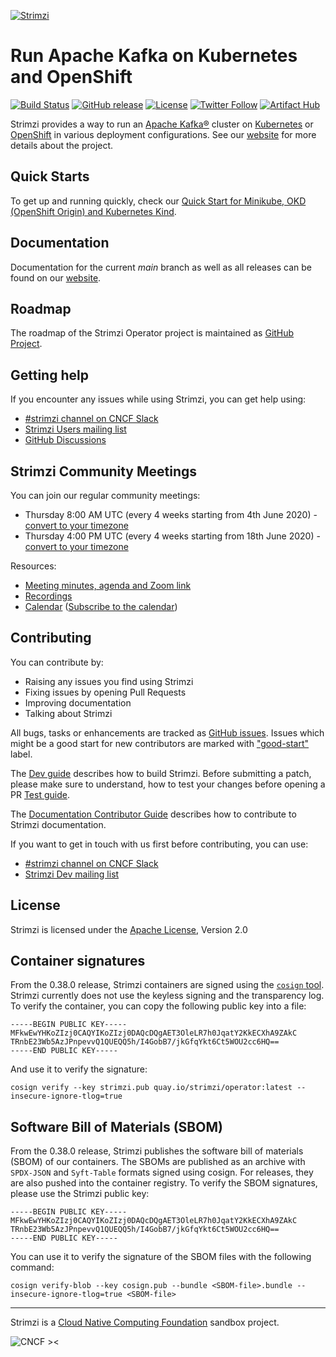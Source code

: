 [![Strimzi](./documentation/logo/strimzi.png)](https://strimzi.io/)

# Run Apache Kafka on Kubernetes and OpenShift

[![Build Status](https://dev.azure.com/cncf/strimzi/_apis/build/status/build?branchName=main)](https://dev.azure.com/cncf/strimzi/_build/latest?definitionId=16&branchName=main)
[![GitHub release](https://img.shields.io/github/release/strimzi/strimzi-kafka-operator.svg)](https://github.com/strimzi/strimzi-kafka-operator/releases/latest)
[![License](https://img.shields.io/badge/license-Apache--2.0-blue.svg)](http://www.apache.org/licenses/LICENSE-2.0)
[![Twitter Follow](https://img.shields.io/twitter/follow/strimziio?style=social)](https://twitter.com/strimziio)
[![Artifact Hub](https://img.shields.io/endpoint?url=https://artifacthub.io/badge/repository/strimzi-kafka-operator)](https://artifacthub.io/packages/search?repo=strimzi-kafka-operator)

Strimzi provides a way to run an [Apache Kafka®][kafka] cluster on 
[Kubernetes][k8s] or [OpenShift][os] in various deployment configurations.
See our [website][strimzi] for more details about the project.

## Quick Starts

To get up and running quickly, check our [Quick Start for Minikube, OKD (OpenShift Origin) and Kubernetes Kind](https://strimzi.io/quickstarts/). 

## Documentation

Documentation for the current _main_ branch as well as all releases can be found on our [website][strimzi].

## Roadmap

The roadmap of the Strimzi Operator project is maintained as [GitHub Project](https://github.com/orgs/strimzi/projects/1).

## Getting help

If you encounter any issues while using Strimzi, you can get help using:

- [#strimzi channel on CNCF Slack](https://slack.cncf.io/)
- [Strimzi Users mailing list](https://lists.cncf.io/g/cncf-strimzi-users/topics)
- [GitHub Discussions](https://github.com/strimzi/strimzi-kafka-operator/discussions)

## Strimzi Community Meetings

You can join our regular community meetings:
* Thursday 8:00 AM UTC (every 4 weeks starting from 4th June 2020) - [convert to your timezone](https://www.thetimezoneconverter.com/?t=8%3A00&tz=UTC)
* Thursday 4:00 PM UTC (every 4 weeks starting from 18th June 2020) - [convert to your timezone](https://www.thetimezoneconverter.com/?t=16%3A00&tz=UTC)

Resources:
* [Meeting minutes, agenda and Zoom link](https://docs.google.com/document/d/1V1lMeMwn6d2x1LKxyydhjo2c_IFANveelLD880A6bYc/edit#heading=h.vgkvn1hr5uor)
* [Recordings](https://youtube.com/playlist?list=PLpI4X8PMthYfONZopcRd4X_stq1C14Rtn)
* [Calendar](https://calendar.google.com/calendar/embed?src=c_m9pusj5ce1b4hr8c92hsq50i00%40group.calendar.google.com) ([Subscribe to the calendar](https://calendar.google.com/calendar/u/0?cid=Y19tOXB1c2o1Y2UxYjRocjhjOTJoc3E1MGkwMEBncm91cC5jYWxlbmRhci5nb29nbGUuY29t))

## Contributing

You can contribute by:
- Raising any issues you find using Strimzi
- Fixing issues by opening Pull Requests
- Improving documentation
- Talking about Strimzi

All bugs, tasks or enhancements are tracked as [GitHub issues](https://github.com/strimzi/strimzi-kafka-operator/issues). Issues which 
might be a good start for new contributors are marked with ["good-start"](https://github.com/strimzi/strimzi-kafka-operator/labels/good-start)
label.

The [Dev guide](https://github.com/strimzi/strimzi-kafka-operator/blob/main/development-docs/DEV_GUIDE.md) describes how to build Strimzi.
Before submitting a patch, please make sure to understand, how to test your changes before opening a PR [Test guide](https://github.com/strimzi/strimzi-kafka-operator/blob/main/development-docs/TESTING.md).

The [Documentation Contributor Guide](https://strimzi.io/contributing/guide/) describes how to contribute to Strimzi documentation.

If you want to get in touch with us first before contributing, you can use:

- [#strimzi channel on CNCF Slack](https://slack.cncf.io/)
- [Strimzi Dev mailing list](https://lists.cncf.io/g/cncf-strimzi-dev/topics)

## License
Strimzi is licensed under the [Apache License](./LICENSE), Version 2.0

## Container signatures

From the 0.38.0 release, Strimzi containers are signed using the [`cosign` tool](https://github.com/sigstore/cosign).
Strimzi currently does not use the keyless signing and the transparency log.
To verify the container, you can copy the following public key into a file:

```
-----BEGIN PUBLIC KEY-----
MFkwEwYHKoZIzj0CAQYIKoZIzj0DAQcDQgAET3OleLR7h0JqatY2KkECXhA9ZAkC
TRnbE23Wb5AzJPnpevvQ1QUEQQ5h/I4GobB7/jkGfqYkt6Ct5WOU2cc6HQ==
-----END PUBLIC KEY-----
```

And use it to verify the signature:

```
cosign verify --key strimzi.pub quay.io/strimzi/operator:latest --insecure-ignore-tlog=true
```

## Software Bill of Materials (SBOM)

From the 0.38.0 release, Strimzi publishes the software bill of materials (SBOM) of our containers.
The SBOMs are published as an archive with `SPDX-JSON` and `Syft-Table` formats signed using cosign.
For releases, they are also pushed into the container registry.
To verify the SBOM signatures, please use the Strimzi public key:

```
-----BEGIN PUBLIC KEY-----
MFkwEwYHKoZIzj0CAQYIKoZIzj0DAQcDQgAET3OleLR7h0JqatY2KkECXhA9ZAkC
TRnbE23Wb5AzJPnpevvQ1QUEQQ5h/I4GobB7/jkGfqYkt6Ct5WOU2cc6HQ==
-----END PUBLIC KEY-----
```

You can use it to verify the signature of the SBOM files with the following command:

```
cosign verify-blob --key cosign.pub --bundle <SBOM-file>.bundle --insecure-ignore-tlog=true <SBOM-file>
```

---

Strimzi is a <a href="http://cncf.io">Cloud Native Computing Foundation</a> sandbox project.

![CNCF ><](./documentation/logo/cncf-color.png)

[strimzi]: https://strimzi.io "Strimzi"
[kafka]: https://kafka.apache.org "Apache Kafka"
[k8s]: https://kubernetes.io/ "Kubernetes"
[os]: https://www.openshift.com/ "OpenShift"

